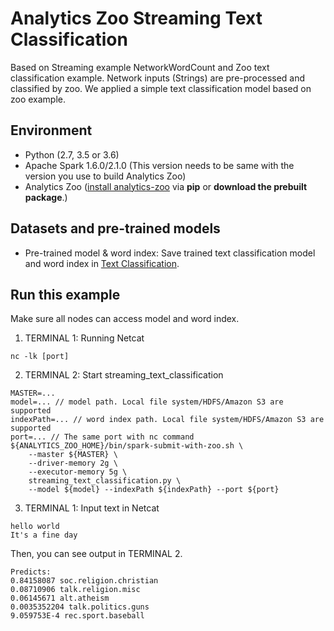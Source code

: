 # Analytics Zoo Streaming Text Classification
Based on Streaming example NetworkWordCount and Zoo text classification example. Network inputs (Strings) are pre-processed and classified by zoo. We applied a simple text classification model based on zoo example.

## Environment
* Python (2.7, 3.5 or 3.6)
* Apache Spark 1.6.0/2.1.0 (This version needs to be same with the version you use to build Analytics Zoo)
* Analytics Zoo ([install analytics-zoo]((https://analytics-zoo.github.io/master/#PythonUserGuide/install/) ) via __pip__ or __download the prebuilt package__.)

## Datasets and pre-trained models
* Pre-trained model & word index: Save trained text classification model and word index in [Text Classification](https://github.com/intel-analytics/analytics-zoo/blob/master/docs/docs/ProgrammingGuide/text-classification.md).

## Run this example
Make sure all nodes can access model and word index.

1. TERMINAL 1: Running Netcat
```
nc -lk [port]
```

2. TERMINAL 2: Start streaming_text_classification
```
MASTER=...
model=... // model path. Local file system/HDFS/Amazon S3 are supported
indexPath=... // word index path. Local file system/HDFS/Amazon S3 are supported
port=... // The same port with nc command
${ANALYTICS_ZOO_HOME}/bin/spark-submit-with-zoo.sh \
    --master ${MASTER} \
    --driver-memory 2g \
    --executor-memory 5g \
    streaming_text_classification.py \
    --model ${model} --indexPath ${indexPath} --port ${port}
```

3. TERMINAL 1: Input text in Netcat
```
hello world
It's a fine day
```

Then, you can see output in TERMINAL 2.
```
Predicts:
0.84158087 soc.religion.christian
0.08710906 talk.religion.misc
0.06145671 alt.atheism
0.0035352204 talk.politics.guns
9.059753E-4 rec.sport.baseball
```
